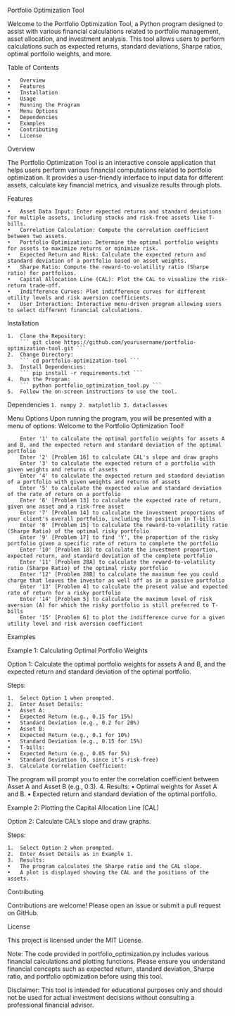 Portfolio Optimization Tool

Welcome to the Portfolio Optimization Tool, a Python program designed to assist with various financial calculations related to portfolio management, asset allocation, and investment analysis. This tool allows users to perform calculations such as expected returns, standard deviations, Sharpe ratios, optimal portfolio weights, and more.

Table of Contents

	•	Overview
	•	Features
	•	Installation
	•	Usage
	•	Running the Program
	•	Menu Options
	•	Dependencies
	•	Examples
	•	Contributing
	•	License

Overview

The Portfolio Optimization Tool is an interactive console application that helps users perform various financial computations related to portfolio optimization. It provides a user-friendly interface to input data for different assets, calculate key financial metrics, and visualize results through plots.

Features

	•	Asset Data Input: Enter expected returns and standard deviations for multiple assets, including stocks and risk-free assets like T-bills.
	•	Correlation Calculation: Compute the correlation coefficient between two assets.
	•	Portfolio Optimization: Determine the optimal portfolio weights for assets to maximize returns or minimize risk.
	•	Expected Return and Risk: Calculate the expected return and standard deviation of a portfolio based on asset weights.
	•	Sharpe Ratio: Compute the reward-to-volatility ratio (Sharpe ratio) for portfolios.
	•	Capital Allocation Line (CAL): Plot the CAL to visualize the risk-return trade-off.
	•	Indifference Curves: Plot indifference curves for different utility levels and risk aversion coefficients.
	•	User Interaction: Interactive menu-driven program allowing users to select different financial calculations.

Installation

	1.	Clone the Repository:
        ``` git clone https://github.com/yourusername/portfolio-optimization-tool.git ```
    2.	Change Directory:
        ``` cd portfolio-optimization-tool ```
    3.	Install Dependencies:
        ``` pip install -r requirements.txt ```
    4.	Run the Program:
        ``` python portfolio_optimization_tool.py ```
    5.	Follow the on-screen instructions to use the tool.

Dependencies
    ```
    1. numpy
    2. matplotlib
    3. dataclasses
    ```

Menu Options
Upon running the program, you will be presented with a menu of options:
Welcome to the Portfolio Optimization Tool!
```
    Enter '1' to calculate the optimal portfolio weights for assets A and B, and the expected return and standard deviation of the optimal portfolio
    Enter '2' [Problem 16] to calculate CAL's slope and draw graphs
    Enter '3' to calculate the expected return of a portfolio with given weights and returns of assets
    Enter '4' to calculate the expected return and standard deviation of a portfolio with given weights and returns of assets
    Enter '5' to calculate the expected value and standard deviation of the rate of return on a portfolio
    Enter '6' [Problem 13] to calculate the expected rate of return, given one asset and a risk-free asset
    Enter '7' [Problem 14] to calculate the investment proportions of your client's overall portfolio, including the position in T-bills
    Enter '8' [Problem 15] to calculate the reward-to-volatility ratio (Sharpe Ratio) of the optimal risky portfolio
    Enter '9' [Problem 17] to find 'Y', the proportion of the risky portfolio given a specific rate of return to complete the portfolio
    Enter '10' [Problem 18] to calculate the investment proportion, expected return, and standard deviation of the complete portfolio
    Enter '11' [Problem 28A] to calculate the reward-to-volatility ratio (Sharpe Ratio) of the optimal risky portfolio
    Enter '12' [Problem 28B] to calculate the maximum fee you could charge that leaves the investor as well off as in a passive portfolio
    Enter '13' [Problem 4] to calculate the present value and expected rate of return for a risky portfolio
    Enter '14' [Problem 5] to calculate the maximum level of risk aversion (A) for which the risky portfolio is still preferred to T-bills
    Enter '15' [Problem 6] to plot the indifference curve for a given utility level and risk aversion coefficient
```


Examples

Example 1: Calculating Optimal Portfolio Weights

Option 1: Calculate the optimal portfolio weights for assets A and B, and the expected return and standard deviation of the optimal portfolio.

Steps:

	1.	Select Option 1 when prompted.
	2.	Enter Asset Details:
	•	Asset A:
	•	Expected Return (e.g., 0.15 for 15%)
	•	Standard Deviation (e.g., 0.2 for 20%)
	•	Asset B:
	•	Expected Return (e.g., 0.1 for 10%)
	•	Standard Deviation (e.g., 0.15 for 15%)
	•	T-bills:
	•	Expected Return (e.g., 0.05 for 5%)
	•	Standard Deviation (0, since it’s risk-free)
	3.	Calculate Correlation Coefficient:
The program will prompt you to enter the correlation coefficient between Asset A and Asset B (e.g., 0.3).
	4.	Results:
	•	Optimal weights for Asset A and B.
	•	Expected return and standard deviation of the optimal portfolio.

Example 2: Plotting the Capital Allocation Line (CAL)

Option 2: Calculate CAL’s slope and draw graphs.

Steps:

	1.	Select Option 2 when prompted.
	2.	Enter Asset Details as in Example 1.
	3.	Results:
	•	The program calculates the Sharpe ratio and the CAL slope.
	•	A plot is displayed showing the CAL and the positions of the assets.

Contributing

Contributions are welcome! Please open an issue or submit a pull request on GitHub.

License

This project is licensed under the MIT License.

Note: The code provided in portfolio_optimization.py includes various financial calculations and plotting functions. Please ensure you understand financial concepts such as expected return, standard deviation, Sharpe ratio, and portfolio optimization before using this tool.

Disclaimer: This tool is intended for educational purposes only and should not be used for actual investment decisions without consulting a professional financial advisor.

